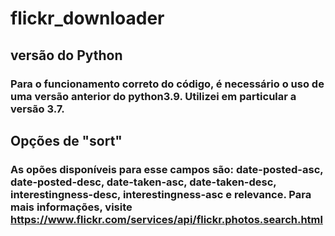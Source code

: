 # flickr_downloader

## versão do Python 
### Para o funcionamento correto do código, é necessário o uso de uma versão anterior do python3.9. Utilizei em particular a versão 3.7.

## Opções de "sort"
### As opões disponíveis para esse campos são: date-posted-asc, date-posted-desc, date-taken-asc, date-taken-desc, interestingness-desc, interestingness-asc e relevance. Para mais informações, visite https://www.flickr.com/services/api/flickr.photos.search.html
